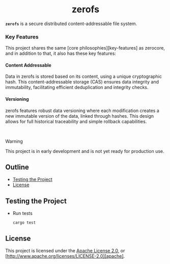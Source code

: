 <div align="center">
  <!-- <a href="https://github.com/zerocore-ai/zerofs" target="_blank">
    <img src="https://raw.githubusercontent.com/zerocore-ai/zerofs/main/assets/logo.png" alt="zerofs Logo" width="100"></img>
  </a> -->

  <h1 align="center">zerofs</h1>

  <!-- <p>
    <a href="https://crates.io/crates/zerofs">
      <img src="https://img.shields.io/crates/v/zerofs?label=crates" alt="Crate">
    </a>
    <a href="https://codecov.io/gh/zerocore-ai/zerofs">
      <img src="https://codecov.io/gh/zerocore-ai/zerofs/branch/main/graph/badge.svg?token=SOMETOKEN" alt="Code Coverage"/>
    </a>
    <a href="https://github.com/zerocore-ai/zerofs/actions?query=">
      <img src="https://github.com/zerocore-ai/zerofs/actions/workflows/tests_and_checks.yml/badge.svg" alt="Build Status">
    </a>
    <a href="https://github.com/zerocore-ai/zerofs/blob/main/LICENSE">
      <img src="https://img.shields.io/badge/License-Apache%202.0-blue.svg" alt="License">
    </a>
    <a href="https://docs.rs/zerofs">
      <img src="https://img.shields.io/static/v1?label=Docs&message=docs.rs&color=blue" alt="Docs">
    </a>
  </p> -->
</div>

**`zerofs`** is a secure distributed content-addressable file system.

### Key Features

This project shares the same [core philosophies][key-features] as zerocore, and in addition to that, it also has these key features:

#### Content Addressable

Data in zerofs is stored based on its content, using a unique cryptographic hash. This content-addressable storage (CAS) ensures data integrity and immutability, facilitating efficient deduplication and integrity checks.

#### Versioning

zerofs features robust data versioning where each modification creates a new immutable version of the data, linked through hashes. This design allows for full historical traceability and simple rollback capabilities.

</br>

> [!WARNING]
> This project is in early development and is not yet ready for production use.

##

## Outline

- [Testing the Project](#testing-the-project)
- [License](#license)

## Testing the Project

- Run tests

  ```console
  cargo test
  ```

## License

This project is licensed under the [Apache License 2.0](./LICENSE), or
[http://www.apache.org/licenses/LICENSE-2.0][apache].

[apache]: https://www.apache.org/licenses/LICENSE-2.0
[cargo-expand]: https://github.com/dtolnay/cargo-expand
[cargo-udeps]: https://github.com/est31/cargo-udeps
[cargo-watch]: https://github.com/watchexec/cargo-watch
[commit-spec]: https://www.conventionalcommits.org/en/v1.0.0/#specification
[commit-spec-site]: https://www.conventionalcommits.org/
[irust]: https://github.com/sigmaSd/IRust
[pre-commit]: https://pre-commit.com/
[distributed]: https://en.wikipedia.org/wiki/Distributed_computing
[multi_tenant]: https://en.wikipedia.org/wiki/Multitenancy
